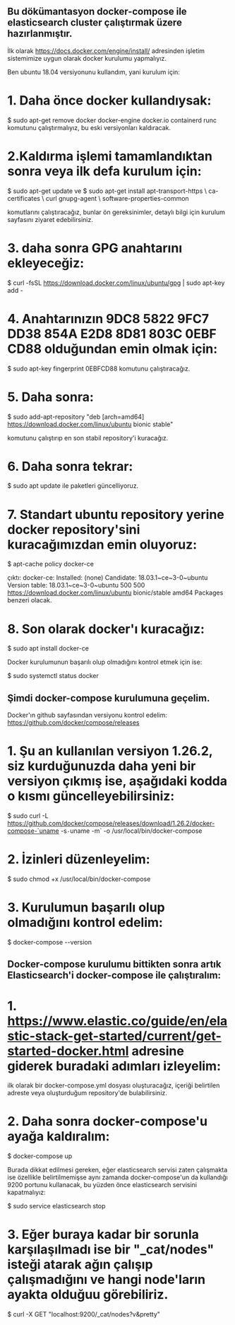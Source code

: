 ## Bu dökümantasyon docker-compose ile elasticsearch cluster çalıştırmak üzere hazırlanmıştır.

İlk olarak https://docs.docker.com/engine/install/ adresinden işletim sistemimize uygun olarak docker kurulumu yapmalıyız.

Ben ubuntu 18.04 versiyonunu kullandım, yani kurulum için:

# 1. Daha önce docker kullandıysak:
$ sudo apt-get remove docker docker-engine docker.io containerd runc
komutunu çalıştırmalıyız, bu eski versiyonları kaldıracak.

# 2.Kaldırma işlemi tamamlandıktan sonra veya ilk defa kurulum için:

$ sudo apt-get update
ve
$ sudo apt-get install apt-transport-https \ ca-certificates \ curl gnupg-agent \ software-properties-common
  
komutlarını çalıştıracağız, bunlar ön gereksinimler, detaylı bilgi için kurulum sayfasını ziyaret edebilirsiniz.

# 3. daha sonra GPG anahtarını ekleyeceğiz:
$ curl -fsSL https://download.docker.com/linux/ubuntu/gpg | sudo apt-key add -

# 4. Anahtarınızın 9DC8 5822 9FC7 DD38 854A  E2D8 8D81 803C 0EBF CD88 olduğundan emin olmak için:
$ sudo apt-key fingerprint 0EBFCD88
komutunu çalıştıracağız.

# 5. Daha sonra:

$ sudo add-apt-repository "deb [arch=amd64] https://download.docker.com/linux/ubuntu bionic stable"
   
komutunu çalıştırıp en son stabil repository'i kuracağız.

# 6. Daha sonra tekrar:
$ sudo apt update
ile paketleri güncelliyoruz.

# 7. Standart ubuntu repository yerine docker repository'sini kuracağımızdan emin oluyoruz:
$ apt-cache policy docker-ce

çıktı:
docker-ce:
  Installed: (none)
  Candidate: 18.03.1~ce~3-0~ubuntu
  Version table:
     18.03.1~ce~3-0~ubuntu 500
        500 https://download.docker.com/linux/ubuntu bionic/stable amd64 Packages
benzeri olacak.

# 8. Son olarak docker'ı kuracağız:

$ sudo apt install docker-ce

Docker kurulumunun başarılı olup olmadığını kontrol etmek için ise:

$ sudo systemctl status docker

## Şimdi docker-compose kurulumuna geçelim.

Docker'ın github sayfasından versiyonu kontrol edelim:
https://github.com/docker/compose/releases
# 1. Şu an kullanılan versiyon 1.26.2, siz kurduğunuzda daha yeni bir versiyon çıkmış ise, aşağıdaki kodda o kısmı güncelleyebilirsiniz:
$ sudo curl -L https://github.com/docker/compose/releases/download/1.26.2/docker-compose-`uname -s`-`uname -m` -o /usr/local/bin/docker-compose

# 2. İzinleri düzenleyelim:
$ sudo chmod +x /usr/local/bin/docker-compose

# 3. Kurulumun başarılı olup olmadığını kontrol edelim:
$ docker-compose --version

## Docker-compose kurulumu bittikten sonra artık Elasticsearch'i docker-compose ile çalıştıralım:

# 1. https://www.elastic.co/guide/en/elastic-stack-get-started/current/get-started-docker.html adresine giderek buradaki  adımları izleyelim:

ilk olarak bir docker-compose.yml dosyası oluşturacağız, içeriği belirtilen adreste veya oluşturduğum repository'de bulabilirsiniz.

# 2. Daha sonra docker-compose'u ayağa kaldıralım:

$ docker-compose up

Burada dikkat edilmesi gereken, eğer elasticsearch servisi zaten çalışmakta ise özellikle belirtilmemişse aynı zamanda docker-compose'un da kullandığı 9200 portunu kullanacak, bu yüzden önce elasticsearch servisini kapatmalıyız:

$ sudo service elasticsearch stop

# 3. Eğer buraya kadar bir sorunla karşılaşılmadı ise bir "_cat/nodes" isteği atarak ağın çalışıp çalışmadığını ve hangi node'ların ayakta olduğuu görebiliriz.

$ curl -X GET "localhost:9200/_cat/nodes?v&pretty"
